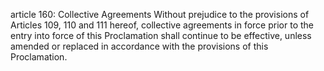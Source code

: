article 160: Collective Agreements
Without prejudice to the provisions of Articles 109, 110 and 111 hereof, collective agreements in force prior to the entry into force of this Proclamation shall continue to be effective, unless amended or replaced in accordance with the provisions of this Proclamation.
<ul>
</ul>